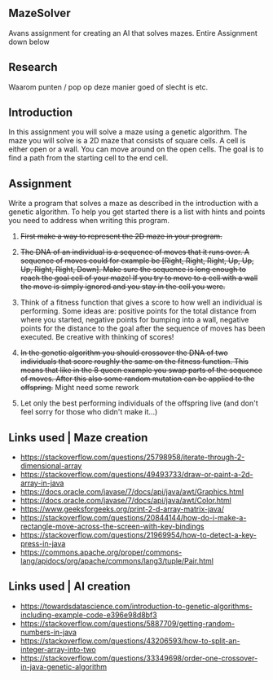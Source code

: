 
## MazeSolver
Avans assignment for creating an AI that solves mazes.
Entire Assignment down below

## Research
Waarom punten / pop op deze manier goed of slecht is etc.

## Introduction
In this assignment you will solve a maze using a genetic algorithm. The maze you will solve is a 2D maze that consists of square cells. A cell is either open or a wall. You can move around on the open cells. The goal is to find a path from the starting cell to the end cell.

## Assignment
Write a program that solves a maze as described in the introduction with a genetic algorithm. To help you get started there is a list with hints and points you need to address when writing this program.

1.  ~~First make a way to represent the 2D maze in your program.~~
    
2.  ~~The DNA of an individual is a sequence of moves that it runs over. A sequence of moves could for example be [Right, Right, Right, Up, Up, Up, Right, Right, Down]. Make sure the sequence is long enough to reach the goal cell of your maze! If you try to move to a cell with a wall the move is simply ignored and you stay in the cell you were.~~
    
3.  Think of a fitness function that gives a score to how well an individual is performing. Some ideas are: positive points for the total distance from where you started, negative points for bumping into a wall, negative points for the distance to the goal after the sequence of moves has been executed. Be creative with thinking of scores!
    
4.  ~~In the genetic algorithm you should crossover the DNA of two individuals that score roughly the same on the fitness function. This means that like in the 8 queen example you swap parts of the sequence of moves. After this also some random mutation can be applied to the offspring.~~ Might need some rework
    
5.  Let only the best performing individuals of the offspring live (and don't feel sorry for those who didn't make it...)

## Links used | Maze creation
- https://stackoverflow.com/questions/25798958/iterate-through-2-dimensional-array
- https://stackoverflow.com/questions/49493733/draw-or-paint-a-2d-array-in-java
- https://docs.oracle.com/javase/7/docs/api/java/awt/Graphics.html
- https://docs.oracle.com/javase/7/docs/api/java/awt/Color.html
- https://www.geeksforgeeks.org/print-2-d-array-matrix-java/
- https://stackoverflow.com/questions/20844144/how-do-i-make-a-rectangle-move-across-the-screen-with-key-bindings
- https://stackoverflow.com/questions/21969954/how-to-detect-a-key-press-in-java
- https://commons.apache.org/proper/commons-lang/apidocs/org/apache/commons/lang3/tuple/Pair.html

## Links used | AI creation
 - https://towardsdatascience.com/introduction-to-genetic-algorithms-including-example-code-e396e98d8bf3
 - https://stackoverflow.com/questions/5887709/getting-random-numbers-in-java
 - https://stackoverflow.com/questions/43206593/how-to-split-an-integer-array-into-two
 - https://stackoverflow.com/questions/33349698/order-one-crossover-in-java-genetic-algorithm